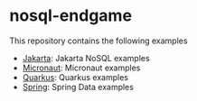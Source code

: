 # nosql-endgame
This repository contains the following examples

* [Jakarta](jakarta): Jakarta NoSQL examples
* [Micronaut](micronaut): Micronaut examples
* [Quarkus](quarkus): Quarkus examples
* [Spring](spring): Spring Data examples